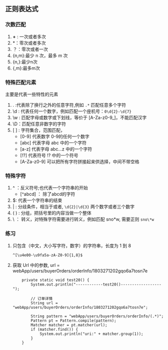 ## 正则表达式

### 次数匹配

1. **+** : 一次或者多次
2. *：零次或者多次
3. ？：零次或者一次
4. {n,m}:最少 n 次，最多 m 次
5. {n,}:最少n次
6. {,m}:最多m次



### 特殊匹配元素

主要是代表一些特性的元素

1. . :代表除了换行之外的任意字符,例如 `.*` 匹配任意多个字符
2. \d : 代表任何一个数字，例如匹配一个座机号：`0\d{2}-\d{7}`
3. \w : 匹配字母或数字或下划线，等价于 [A-Za-z0-9_]，不能匹配汉字
4. \D：匹配任意非数字的字符
5. [ ] : 字符集合，范围匹配，
   + [0-9] 代表数字 0-9的任何一个数字
   + [abc] 代表字母 abc 中的一个字符
   + [a-z] 代表字母 abc...z 中的一个字符
   + [!?] 代表符号 !? 中的一个符号
   + [A-Za-z0-9] 可以把所有字符拼接起来供选择，中间不带空格



### 特殊字符

1. ^ ：反义符号;也代表一个字符串的开始
   + [^abcd] ： 除了abcd的字符
2. $: 代表一个字符串的结束
3. | : 分歧条件，相当于或者, `\d{2}|\d{3}` 两个数字或者三个数字
4. ( ) : 分组，把括号里的内容当做一个整体
5. \ ： 转义，对特殊字符需要进行转义，例如匹配 sno*w, 需要正则 `sno\*w`

### 练习

1. 只包含（中文，大小写字符，数字）的字符串，长度为 1 到 8

   `^[\u4e00-\u9fa5a-zA-Z0-9]{1,8}$`

2. 获取 Url 中的参数, url = webApp/users/buyerOrders/orderInfo/1803271202gqo6a7tosn7e

   ```
       private static void test20() {
           System.out.println("------------test20()------------------");
   
           // 订单详情
           String url = "webApp/users/buyerOrders/orderInfo/1803271202gqo6a7tosn7e";
   
           String pattern = "webApp/users/buyerOrders/orderInfo/(.*)";
           Pattern pt = Pattern.compile(pattern);
           Matcher matcher = pt.matcher(url);
           if (matcher.find()) {
               System.out.println("uri:" + matcher.group(1));
           }
       }
   ```


